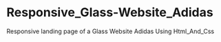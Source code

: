 # Responsive_Glass-Website_Adidas
Responsive landing page of a Glass Website Adidas Using Html_And_Css
